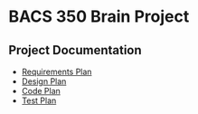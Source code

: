 # BACS 350 Brain Project 

## Project Documentation

* [Requirements Plan](Requirements.md)
* [Design Plan](Design.md)
* [Code Plan](Code.md)
* [Test Plan](Test.md)

